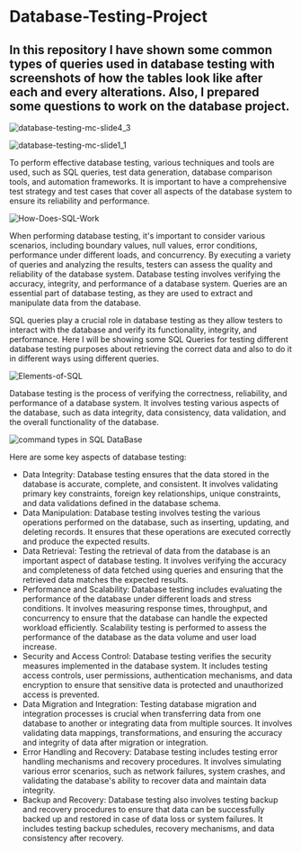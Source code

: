 # Database-Testing-Project

## In this repository I have shown some common types of queries used in database testing with screenshots of how the tables look like after each and every alterations. Also, I prepared some questions to work on the database project.

![database-testing-mc-slide4_3](https://github.com/Akib7/Database-Testing-Project-1/assets/75217894/ed11b5e2-3cce-445f-9c75-d19d19ebe401)

![database-testing-mc-slide1_1](https://github.com/Akib7/Database-Testing-Project-1/assets/75217894/5f85876b-1bb2-4e34-8afe-abe1f1c2ad0e)

To perform effective database testing, various techniques and tools are used, such as SQL queries, test data generation, database comparison tools, and automation frameworks. It is important to have a comprehensive test strategy and test cases that cover all aspects of the database system to ensure its reliability and performance.

![How-Does-SQL-Work](https://github.com/Akib7/Database-Testing-Project-1/assets/75217894/d09156c8-0c5f-4773-95b1-63d02b09c58c)

When performing database testing, it's important to consider various scenarios, including boundary values, null values, error conditions, performance under different loads, and concurrency. By executing a variety of queries and analyzing the results, testers can assess the quality and reliability of the database system. Database testing involves verifying the accuracy, integrity, and performance of a database system. Queries are an essential part of database testing, as they are used to extract and manipulate data from the database.



SQL queries play a crucial role in database testing as they allow testers to interact with the database and verify its functionality, integrity, and performance. Here I will be showing some SQL Queries for testing different database testing purposes about retrieving the correct data and also to do it in different ways using different queries. 

![Elements-of-SQL](https://github.com/Akib7/Database-Testing-Project-1/assets/75217894/78a461a8-24d5-461a-b570-5e11bb497e6a)

Database testing is the process of verifying the correctness, reliability, and performance of a database system. It involves testing various aspects of the database, such as data integrity, data consistency, data validation, and the overall functionality of the database.

![command types in SQL DataBase](https://github.com/Akib7/Database-Testing-Project-1/assets/75217894/13e9ed80-5e57-4fd0-9831-b1cee7c99123)

Here are some key aspects of database testing:
- Data Integrity: Database testing ensures that the data stored in the database is accurate, complete, and consistent. It involves validating primary key constraints, foreign key relationships, unique constraints, and data validations defined in the database schema.
- Data Manipulation: Database testing involves testing the various operations performed on the database, such as inserting, updating, and deleting records. It ensures that these operations are executed correctly and produce the expected results.
- Data Retrieval: Testing the retrieval of data from the database is an important aspect of database testing. It involves verifying the accuracy and completeness of data fetched using queries and ensuring that the retrieved data matches the expected results.
- Performance and Scalability: Database testing includes evaluating the performance of the database under different loads and stress conditions. It involves measuring response times, throughput, and concurrency to ensure that the database can handle the expected workload efficiently. Scalability testing is performed to assess the performance of the database as the data volume and user load increase.
- Security and Access Control: Database testing verifies the security measures implemented in the database system. It includes testing access controls, user permissions, authentication mechanisms, and data encryption to ensure that sensitive data is protected and unauthorized access is prevented.
- Data Migration and Integration: Testing database migration and integration processes is crucial when transferring data from one database to another or integrating data from multiple sources. It involves validating data mappings, transformations, and ensuring the accuracy and integrity of data after migration or integration.
- Error Handling and Recovery: Database testing includes testing error handling mechanisms and recovery procedures. It involves simulating various error scenarios, such as network failures, system crashes, and validating the database's ability to recover data and maintain data integrity.
- Backup and Recovery: Database testing also involves testing backup and recovery procedures to ensure that data can be successfully backed up and restored in case of data loss or system failures. It includes testing backup schedules, recovery mechanisms, and data consistency after recovery.
